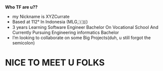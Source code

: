 <b>Who TF are u??</b>
- my Nickname is XYZCurrate
- Based at 112° In Indonesia (MLG,🇮🇩)
- 3 years Learning Software Engineer Bachelor On Vocational School
  And Currently Pursuing Engineering informatics Bachelor
- I’m looking to collaborate on some Big Projects(duh, u still forgot the semicolon)

<h1> NICE TO MEET U FOLKS</h1>

<!---
XYZCurrate86/XYZCurrate86 is a ✨ special ✨ repository because its `README.md` (this file) appears on your GitHub profile.
You can click the Preview link to take a look at your changes.
--->
